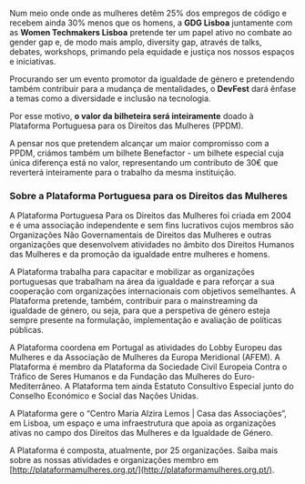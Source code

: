 Num meio onde onde as mulheres detêm 25% dos empregos de código e recebem ainda 30% menos que os homens, a **GDG Lisboa** juntamente com as **Women Techmakers Lisboa** pretende ter um papel ativo no combate ao gender gap e, de modo mais amplo, diversity gap, através de talks, debates, workshops, primando pela equidade e justiça nos nossos espaços e iniciativas.

Procurando ser um evento promotor da igualdade de género e pretendendo também contribuir para a mudança de mentalidades, o **DevFest** dará ênfase a temas como a diversidade e inclusão na tecnologia.

Por esse motivo, **o valor da bilheteira será inteiramente** doado à Plataforma Portuguesa para os Direitos das Mulheres (PPDM).

A pensar nos que pretendem alcançar um maior compromisso com a PPDM, criámos também um bilhete Benefactor - um bilhete especial cuja única diferença está no valor, representando um contributo de 30€ que reverterá inteiramente para o trabalho da mesma instituição. 

### Sobre a Plataforma Portuguesa para os Direitos das Mulheres

A Plataforma Portuguesa Para os Direitos das Mulheres foi criada em 2004 e é uma associação independente e sem fins lucrativos cujos membros são Organizações Não Governamentais de Direitos das Mulheres e outras organizações que desenvolvem atividades no âmbito dos Direitos Humanos das Mulheres e da promoção da igualdade entre mulheres e homens.

A Plataforma trabalha para capacitar e mobilizar as organizações portuguesas que trabalham na área da igualdade e para reforçar a sua cooperação com organizações internacionais com objetivos semelhantes. A Plataforma pretende, também, contribuir para o mainstreaming da igualdade de género, ou seja, para que a perspetiva de género esteja sempre presente na formulação, implementação e avaliação de políticas públicas.

A Plataforma coordena em Portugal as atividades do Lobby Europeu das Mulheres e da Associação de Mulheres da Europa Meridional (AFEM). A Plataforma é membro da Plataforma da Sociedade Civil Europeia Contra o Tráfico de Seres Humanos e da Fundação das Mulheres do Euro-Mediterrâneo. A Plataforma tem ainda Estatuto Consultivo Especial junto do Conselho Económico e Social das Nações Unidas.

A Plataforma gere o “Centro Maria Alzira Lemos | Casa das Associações”, em Lisboa, um espaço e uma infraestrutura que apoia as organizações ativas no campo dos Direitos das Mulheres e da Igualdade de Género.

A Plataforma é composta, atualmente, por 25 organizações. Saiba mais sobre as nossas atividades e organizações membro em [http://plataformamulheres.org.pt/](http://plataformamulheres.org.pt/).